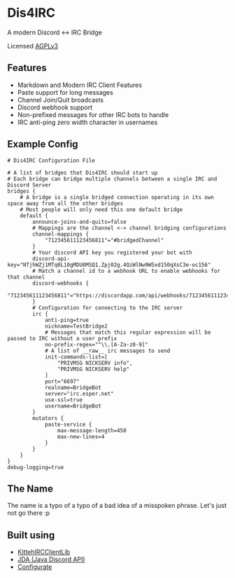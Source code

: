 Dis4IRC
=======

A modern Discord <-> IRC Bridge

Licensed [AGPLv3](https://github.com/zachbr/Dis4IRC/blob/master/LICENSE.md)

Features
--------
* Markdown and Modern IRC Client Features
* Paste support for long messages
* Channel Join/Quit broadcasts
* Discord webhook support
* Non-prefixed messages for other IRC bots to handle
* IRC anti-ping zero width character in usernames

Example Config
--------------
```hocon
# Dis4IRC Configuration File

# A list of bridges that Dis4IRC should start up
# Each bridge can bridge multiple channels between a single IRC and Discord Server
bridges {
    # A bridge is a single bridged connection operating in its own space away from all the other bridges
    # Most people will only need this one default bridge
    default {
        announce-joins-and-quits=false
        # Mappings are the channel <-> channel bridging configurations
        channel-mappings {
            "712345611123456811"="#bridgedChannel"
        }
        # Your discord API key you registered your bot with
        discord-api-key="NTjhWZj1MTq0L10gMDU0MSQ1.Zpj02g.4QiWlNw9W5xd150qXsC3e-oc156"
        # Match a channel id to a webhook URL to enable webhooks for that channel
        discord-webhooks {
            "712345611123456811"="https://discordapp.com/api/webhooks/712345611123456811/blahblahurl"
        }
        # Configuration for connecting to the IRC server
        irc {
            anti-ping=true
            nickname=TestBridge2
            # Messages that match this regular expression will be passed to IRC without a user prefix
            no-prefix-regex="^\\.[A-Za-z0-9]"
            # A list of __raw__ irc messages to send
            init-commands-list=[
                "PRIVMSG NICKSERV info",
                "PRIVMSG NICKSERV help"
            ]
            port="6697"
            realname=BridgeBot
            server="irc.esper.net"
            use-ssl=true
            username=BridgeBot
        }
        mutators {
            paste-service {
                max-message-length=450
                max-new-lines=4
            }
        }
    }
}
debug-logging=true

```

The Name
--------
The name is a typo of a typo of a bad idea of a misspoken phrase.
Let's just not go there :p

Built using
-----------
* [KittehIRCClientLib](https://github.com/KittehOrg/KittehIRCClientLib)
* [JDA (Java Discord API)](https://github.com/DV8FromTheWorld/JDA)
* [Configurate](https://github.com/SpongePowered/configurate)

